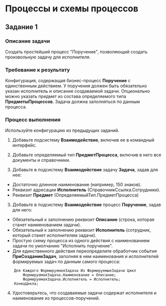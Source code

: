 # Процессы и схемы процессов

## Задание 1

### Описание задачи

Создать простейший процесс "Поручение", позволяющий создать произвольную задачу для исполнителя.

### Требование к результату

Конфигурация, содержащая бизнес-процесс **Поручение** с единственным действием. У поручения должен быть обязательно указан исполнитель и описание создаваемой задачи. Опционально можно указать предмет из состава определяемого типа **ПредметыПроцессов**. Задача должна заполняться по данным процесса.

### Процесс выполнения

Используйте конфигурацию из предыдущих заданий.

1. Добавьте подсистему **Взаимодействие**, включив ее в командный интерфейс.

2. Добавьте определяемый тип **ПредметПроцесса**, включив в него все документы и справочники.

3. Добавьте в подсистему **Взаимодействие** задачу **Задача**, задав для нее:

* Достаточно длинное наименование (например, 150 знаков).
* Реквизит адресации **Исполнитель** (СправочникСсылка.Сотрудники).
* Реквизит **Предмет** (ОпределяемыйТип.ПредметПроцесса)

3. Добавьте в подсистему **Взаимодействие** процесс **Поручение**, задав для него:

* Обязательный к заполнению реквизит **Описание** (строка, которая станет наименованием задачи).
* Обязательный к заполнению реквизит **Исполнитель** (сотрудник, который станет исполнителем задачи).
* Простую схему процесса из одного действия с наименованием задачи по умолчанию "Исполнить поручение".
* Для единственного действия переопределите обработчик события **ПриСозданииЗадач**, заполняя в нем наименования и исполнителей формируемых задач по данным самого процесса:

```bsl
	Для Каждого ФормируемаяЗадача Из ФормируемыеЗадачи Цикл
		ФормируемаяЗадача.Наименование = Описание;
		ФормируемаяЗадача.Исполнитель = Исполнитель;
	КонецЦикла;
```

4. Удостоверьтесь, что создаваемые задачи содержат исполнителя и наименование из процессов-поручений.
